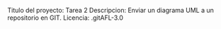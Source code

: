Titulo del proyecto: Tarea 2
Descripcion: Enviar un diagrama UML a un repositorio en GIT.
Licencia: .gitAFL-3.0
